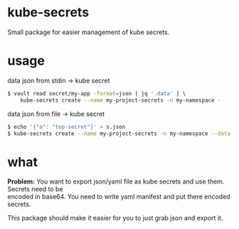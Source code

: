 # kube-secrets

Small package for easier management of kube secrets.

# usage

data json from stdin -> kube secret

```bash
$ vault read secret/my-app -format=json | jq '.data' | \ 
    kube-secrets create --name my-project-secrets -n my-namespace - 
```

data json from file -> kube secret
```bash
$ echo '{"a": "top-secret"}' > s.json
$ kube-secrets create --name my-project-secrets -n my-namespace --data-file=s.json
```

# what

__Problem:__ You want to export json/yaml file as kube secrets and use them.  Secrets need to be \
             encoded in base64. You need to write yaml manifest and put there encoded secrets.

This package should make it easier for you to just grab json and export it.
